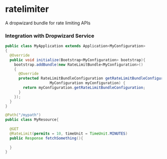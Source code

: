 # ratelimiter
A dropwizard bundle for rate limiting APIs

### Integration with Dropwizard Service

```java
public class MyApplication extends Application<MyConfiguration> 
{
  @Override
  public void initialize(Bootstrap<MyConfiguration> bootstrap){
    bootstrap.addBundle(new RateLimitBundle<MyConfiguration>()
    {
      @Override
      protected RateLimitBundleConfiguration getRateLimitBundleConfiguration(
                    MyConfiguration myConfiguration) {
        return myConfiguration.getRateLimitBundleConfiguration;
      }
    });
  }
}
```

```java
@Path("/mypath")
public class MyResource{
  
  @GET
  @RateLimit(permits = 10, timeUnit = TimeUnit.MINUTES)
  public Response fetchSomething(){
  
  }
}
```
